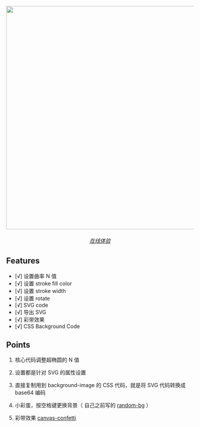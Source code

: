 <p align="center">
  <img src="https://cdn.jsdelivr.net/gh/pinky-pig/pic-bed/images20230727161358.png" width="600"/>
</p>


<h6 align='center'>
  <a href="https://superellipse.mmeme.me/">在线体验</a>
</h6>

## Features

- [√] 设置曲率 N 值
- [√] 设置 stroke fill color
- [√] 设置 stroke width
- [√] 设置 rotate
- [√] SVG code
- [√] 导出 SVG
- [√] 彩带效果
- [√] CSS Background Code

## Points

1. 核心代码调整超椭圆的 N 值

2. 设置都是针对 SVG 的属性设置

3. 直接复制用到 background-image 的 CSS 代码，就是将 SVG 代码转换成 base64 编码

4. 小彩蛋，按空格键更换背景（ 自己之前写的 [random-bg](https://github.com/pinky-pig/what-is-my-random-bg) ）

5. 彩带效果 [canvas-confetti](https://github.com/catdad/canvas-confetti)
